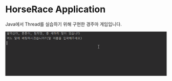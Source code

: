 # HorseRace Application
Java에서 Thread를 실습하기 위해 구현한 경주마 게임입니다.

<img src="img/HorseRace.gif" width="100%" height="80%" align="center" alt="실행 gif">

